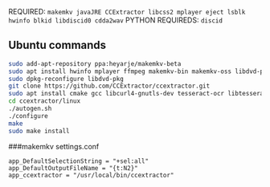 REQUIRED: ``makemkv javaJRE CCExtractor libcss2 mplayer eject lsblk hwinfo blkid libdiscid0 cdda2wav``
PYTHON REQUIREDS: ``discid``

## Ubuntu commands
```bash
sudo add-apt-repository ppa:heyarje/makemkv-beta
sudo apt install hwinfo mplayer ffmpeg makemkv-bin makemkv-oss libdvd-pkg default-jre icedax libdiscid0
sudo dpkg-reconfigure libdvd-pkg
git clone https://github.com/CCExtractor/ccextractor.git
sudo apt install cmake gcc libcurl4-gnutls-dev tesseract-ocr libtesseract-dev libleptonica-dev autoconf
cd ccextractor/linux
./autogen.sh
./configure
make
sudo make install
```

###makemkv settings.conf
```
app_DefaultSelectionString = "+sel:all"
app_DefaultOutputFileName = "{t:N2}"
app_ccextractor = "/usr/local/bin/ccextractor"
```
